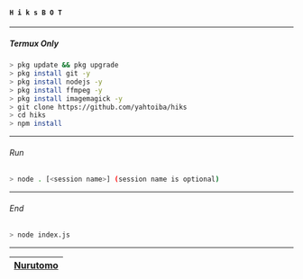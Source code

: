 #### ``H i k s B O T``
---------
##### Termux Only
```bash
> pkg update && pkg upgrade
> pkg install git -y
> pkg install nodejs -y
> pkg install ffmpeg -y
> pkg install imagemagick -y
> git clone https://github.com/yahtoiba/hiks
> cd hiks
> npm install
```
--------

###### Run
```bash
> node . [<session name>] (session name is optional)
```

---------

###### End
```bash
> node index.js
```
---------
| [Nurutomo](https://github.com/Nurutomo) |
| :-: |
